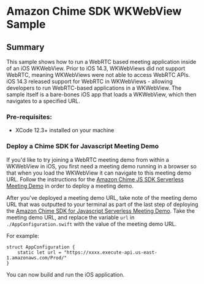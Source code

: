 # Amazon Chime SDK WKWebView Sample

## Summary

This sample shows how to run a WebRTC based meeting application inside of an iOS WKWebView. Prior to iOS 14.3, WKWebViews did not support WebRTC, meaning WKWebViews were not able to access WebRTC APIs. iOS 14.3 released support for WebRTC in WKWebViews - allowing developers to run WebRTC-based applications in a WKWebView. The sample itself is a bare-bones iOS app that loads a WKWebView, which then navigates to a specified URL.

### Pre-requisites:
- XCode 12.3+ installed on your machine

### Deploy a Chime SDK for Javascript Meeting Demo
If you'd like to try joining a WebRTC meeting demo from within a WKWebView in iOS, you first need a meeting demo running in a browser so that when you load the WKWebView it can navigate to this meeting demo URL. Follow the instructions for the [Amazon Chime JS SDK Serverless Meeting Demo](https://github.com/aws/amazon-chime-sdk-js/tree/master/demos/serverless) in order to deploy a meeting demo.

After you've deployed a meeting demo URL, take note of the meeting demo URL that was outputted to your terminal as part of the last step of deploying the [Amazon Chime SDK for Javascript Serverless Meeting Demo](https://github.com/aws/amazon-chime-sdk-js/tree/master/demos/serverless). Take the meeting demo URL, and replace the variable `url` in `./AppConfiguration.swift` with the value of the meeting demo URL. 

For example:
```
struct AppConfiguration {
    static let url = "https://xxxx.execute-api.us-east-1.amazonaws.com/Prod/"
}
```

You can now build and run the iOS application.  
